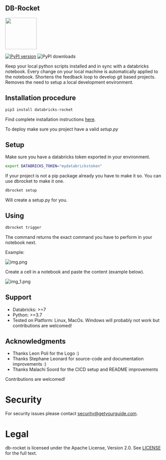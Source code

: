 ## DB-Rocket

<img src="https://user-images.githubusercontent.com/2252355/173396060-8ebb3a33-f389-421d-bea4-afc01a078307.svg" width="100" height="100">

[![PyPI version](https://badge.fury.io/py/databricks-rocket.svg)](https://badge.fury.io/py/databricks-rocket)
![PyPI downloads](https://img.shields.io/pypi/dm/databricks-rocket)

Keep your local python scripts installed and in sync with a databricks notebook.
Every change on your local machine is automatically applied to the notebook.
Shortens the feedback loop to develop git based projects.
Removes the need to setup a local development environment.

## Installation procedure


```sh
pip3 install databricks-rocket
```

Find complete installation instructions [here](docs/installation.md).

To deploy make sure you project have a valid *setup.py*

## Setup

Make sure you have a databricks token exported in your environment.

```sh
export DATABRICKS_TOKEN="mydatabrickstoken"
```

If your project is not a pip package already you have to make it so. You can use dbrocket to make it one.

```sh
dbrocket setup
```

Will create a setup.py for you.


## Using
```sh
dbrocket trigger
```

The command returns the exact command you have to perform in your notebook next.

Example:

![img.png](img.png)

Create a cell in a notebook and paste the content (example below).

![img_1.png](img_1.png)

## Support

- Databricks: >=7
- Python: >=3.7
- Tested on Platform: Linux, MacOs. Windows will probably not work but contributions are welcomed!

## Acknowledgments

- Thanks Leon Poli for the Logo :)
- Thanks Stephane Leonard for source-code and documentation improvements :)
- Thanks Malachi Soord for the CICD setup and README improvements

Contributions are welcomed!

# Security

For security issues please contact [security@getyourguide.com](mailto:security@getyourguide.com).

# Legal

db-rocket is licensed under the Apache License, Version 2.0. See [LICENSE](LICENSE.txt) for the full text.
